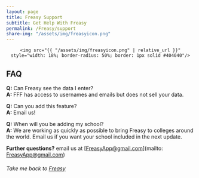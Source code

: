 ```yaml
---
layout: page
title: Freasy Support
subtitle: Get Help With Freasy
permalink: /Freasy/support
share-img: "/assets/img/freasyicon.png"
---
```


<div align="center">

    <img src="{{ "/assets/img/freasyicon.png" | relative_url }}" style="width: 18%; border-radius: 50%; border: 1px solid #404040"/>

</div>

## FAQ
**Q:** Can Freasy see the data I enter?  
**A:** FFF has access to usernames and emails but does not sell your data.

**Q:** Can you add this feature?  
**A:** Email us!

**Q:** When will you be adding my school?  
**A:** We are working as quickly as possible to bring Freasy to colleges around the world. Email us if you want your school included in the next update.

**Further questions?** email us at [FreasyApp@gmail.com](mailto: FreasyApp@gmail.com)
###### Take me back to [Freasy](/Freasy/)
